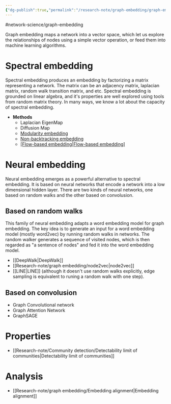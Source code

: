 ```yaml
---
{"dg-publish":true,"permalink":"/research-note/graph-embedding/graph-embedding/","dgPassFrontmatter":true}
---
```


#network-science/graph-embedding 

Graph embedding maps a network into a vector space, which let us explore the relationships of nodes using a simple vector operation, or feed them into machine learning algorithms. 


# Spectral embedding 
Spectral embedding produces an embedding by factorizing a matrix representing a network. The matrix can be an adjacency matrix, laplacian matrix, random walk transition matrix, and etc. Spectral embedding is grounded on linear algebra, and it's properties are well explored using tools from random matrix theory. In many ways, we know a lot about the capacity of spectral embedding. 

- **Methods**
	- Laplacian EigenMap
	- Diffusion Map
	- [Modularity embedding](https://journals.aps.org/prl/abstract/10.1103/PhysRevLett.108.188701)
	- [Non-backtracking embedding](https://www.pnas.org/doi/10.1073/pnas.1312486110)
	- [[Flow-based embedding\|Flow-based embedding]](https://arxiv.org/abs/1308.6494)


# Neural embedding 
Neural embedding emerges as a powerful alternative to spectral embedding. It is based on neural networks that encode a network into a low dimensional hidden layer. There are two kinds of neural networks, one based on random walks and the other based on convolusion. 

## Based on random walks 
This family of neural embedding adapts a word embedding model for graph embedding. The key idea is to generate an input for a word embedding model (mostly word2vec) by running random walks in networks. The random walker generates a sequence of visited nodes, which is then regarded as "a sentence of nodes" and fed it into the word embedding model. 

- [[DeepWalk\|DeepWalk]] 
- [[Research-note/graph embedding/node2vec\|node2vec]]
- [[LINE\|LINE]] (although it doesn't use random walks explicitly, edge sampling is equivalent to runing a random walk with one step).


## Based on convolusion
- Graph Convolutional network 
- Graph Attention Network 
- GraphSAGE

# Properties 
- [[Research-note/Community detection/Detectability limit of communities\|Detectability limit of communities]]

# Analysis
- [[Research-note/graph embedding/Embedding alignment\|Embedding alignment]]